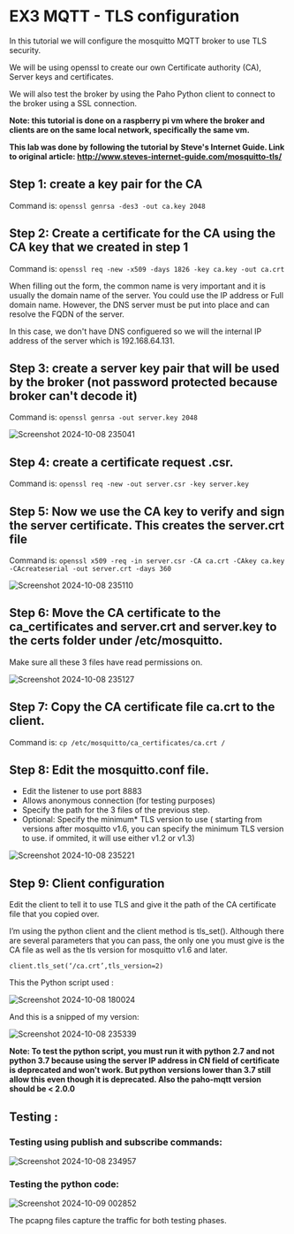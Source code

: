 # EX3 MQTT - TLS configuration

In this tutorial we will configure the mosquitto MQTT broker to use TLS security.

We will be using openssl to create our own Certificate authority (CA), Server keys and certificates.

We will also test the broker by using the Paho Python client to connect to the broker using a SSL connection.

**Note: this tutorial is done on a raspberry pi vm where the broker and clients are on the same local network, specifically the same vm.**

**This lab was done by following the tutorial by Steve's Internet Guide. Link to original article: http://www.steves-internet-guide.com/mosquitto-tls/**

## Step 1: create a key pair for the CA 

Command is:   `openssl genrsa -des3 -out ca.key 2048`

## Step 2: Create a certificate for the CA using the CA key that we created in step 1

Command is:  `openssl req -new -x509 -days 1826 -key ca.key -out ca.crt`

When filling out the form, the common name is very important and it is usually the domain name of the server. You could use the IP address or Full domain name. However, the DNS server must be put into place and can resolve the FQDN of the server. 

In this case, we don't have DNS configuered so we will the internal IP address of the server which is 192.168.64.131.

## Step 3: create a server key pair that will be used by the broker (not password protected because broker can't decode it)

Command is: `openssl genrsa -out server.key 2048`

![Screenshot 2024-10-08 235041](https://github.com/user-attachments/assets/bed547c2-f6b9-47a3-98d8-a911030fb60d)

## Step 4: create a certificate request .csr. 

Command is: `openssl req -new -out server.csr -key server.key`

## Step 5:  Now we use the CA key to verify and sign the server certificate. This creates the server.crt file

Command is: `openssl x509 -req -in server.csr -CA ca.crt -CAkey ca.key -CAcreateserial -out server.crt -days 360`

![Screenshot 2024-10-08 235110](https://github.com/user-attachments/assets/ad670698-a034-4fc7-b9ba-408af433a792)

## Step 6: Move the CA certificate to the ca_certificates and server.crt and server.key to the certs folder under /etc/mosquitto.

Make sure all these 3 files have read permissions on. 

![Screenshot 2024-10-08 235127](https://github.com/user-attachments/assets/2d730e22-7822-428f-95cb-1f3e152b35c5)

## Step 7: Copy the CA certificate file  ca.crt to the client.

Command is: `cp /etc/mosquitto/ca_certificates/ca.crt /`

## Step 8: Edit the mosquitto.conf file.

- Edit the listener to use port 8883
- Allows anonymous connection (for testing purposes)
- Specify the path for the 3 files of the previous step.
- Optional: Specify the minimum* TLS version to use ( starting from versions after mosquitto v1.6, you can specify the minimum TLS version to use. if ommited, it will use either v1.2 or v1.3)


![Screenshot 2024-10-08 235221](https://github.com/user-attachments/assets/ef5ab459-b7de-4661-8d71-6b36c86e942a)

## Step 9: Client configuration 

Edit the client to tell it to use TLS and give it the path of the CA certificate file that you copied over.

I’m using the python client and the client method is tls_set(). Although there are several parameters that you can pass, the only one you must give is the CA file as well as the tls version for mosquitto v1.6 and later.

`client.tls_set(‘/ca.crt’,tls_version=2)`

This the Python script used : 
 
![Screenshot 2024-10-08 180024](https://github.com/user-attachments/assets/77c685f3-a011-4ee9-b908-0937d650d035)

And this is a snipped of my version:

![Screenshot 2024-10-08 235339](https://github.com/user-attachments/assets/6e198b41-d8c3-446a-958f-fe003dc1c8d5)

**Note: To test the python script, you must run it with python 2.7 and not python 3.7 because using the server IP address in CN field of certificate is deprecated and won't work. But python versions lower than 3.7 still allow this even though it is deprecated. Also the paho-mqtt version should be < 2.0.0**

## Testing :

### Testing using publish and subscribe commands: 

![Screenshot 2024-10-08 234957](https://github.com/user-attachments/assets/d008fa63-6a61-4933-9f7e-e63a4c3e8e07)

### Testing the python code:

![Screenshot 2024-10-09 002852](https://github.com/user-attachments/assets/89b112e1-c425-420f-a37e-0834b916a8fa)


The pcapng files capture the traffic for both testing phases.
